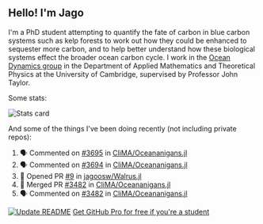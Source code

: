 ## Hello! I'm Jago

I'm a PhD student attempting to quantify the fate of carbon in blue carbon systems such as kelp forests to work out how they could be enhanced to sequester more carbon, and to help better understand how these biological systems effect the broader ocean carbon cycle. I work in the <a href="https://www.damtp.cam.ac.uk/user/jrt51/" class="emph">Ocean Dynamics group</a> in the Department of Applied Mathematics and Theoretical Physics at the University of Cambridge, supervised by Professor John Taylor.

Some stats:
<!--
![](https://raw.githubusercontent.com/jagoosw/jagoosw/main/profile-summary-card-output/nord_dark/0-profile-details.svg)
![](https://raw.githubusercontent.com/jagoosw/jagoosw/main/profile-summary-card-output/nord_dark/3-stats.svg)
![](https://raw.githubusercontent.com/jagoosw/jagoosw/main/profile-summary-card-output/nord_dark/4-productive-time.svg)
-->
![Stats card](https://github-readme-stats.vercel.app/api?username=jagoosw&count_private=true&show_icons=true&theme=transparent&hide_title=true&rank_icon=percentile&show=reviews)

And some of the things I've been doing recently (not including private repos):
<!--START_SECTION:activity-->
1. 🗣 Commented on [#3695](https://github.com/CliMA/Oceananigans.jl/pull/3695#issuecomment-2278323060) in [CliMA/Oceananigans.jl](https://github.com/CliMA/Oceananigans.jl)
2. 🗣 Commented on [#3694](https://github.com/CliMA/Oceananigans.jl/pull/3694#issuecomment-2276933626) in [CliMA/Oceananigans.jl](https://github.com/CliMA/Oceananigans.jl)
3. 💪 Opened PR [#9](https://github.com/jagoosw/Walrus.jl/pull/9) in [jagoosw/Walrus.jl](https://github.com/jagoosw/Walrus.jl)
4. 🎉 Merged PR [#3482](https://github.com/CliMA/Oceananigans.jl/pull/3482) in [CliMA/Oceananigans.jl](https://github.com/CliMA/Oceananigans.jl)
5. 🗣 Commented on [#3482](https://github.com/CliMA/Oceananigans.jl/pull/3482#issuecomment-2274080580) in [CliMA/Oceananigans.jl](https://github.com/CliMA/Oceananigans.jl)
<!--END_SECTION:activity-->


[![Update README](https://github.com/jagoosw/jagoosw/actions/workflows/update-readme.yml/badge.svg)](https://github.com/jagoosw/jagoosw/actions/workflows/update-readme.yml)
[Get GitHub Pro for free if you're a student](https://education.github.com/pack)

